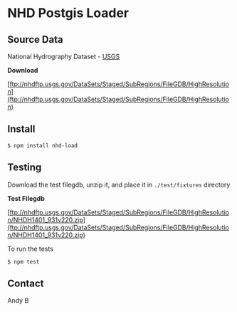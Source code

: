 NHD Postgis Loader
==================

## Source Data

National Hydrography Dataset - [USGS](http://nhd.usgs.gov/)

__Download__

[ftp://nhdftp.usgs.gov/DataSets/Staged/SubRegions/FileGDB/HighResolution](ftp://nhdftp.usgs.gov/DataSets/Staged/SubRegions/FileGDB/HighResolution)

## Install

`$ npm install nhd-load`

## Testing

Download the test filegdb, unzip it, and place it in `./test/fixtures` directory

__Test Filegdb__

[ftp://nhdftp.usgs.gov/DataSets/Staged/SubRegions/FileGDB/HighResolution/NHDH1401_931v220.zip](ftp://nhdftp.usgs.gov/DataSets/Staged/SubRegions/FileGDB/HighResolution/NHDH1401_931v220.zip)

To run the tests

`$ npm test`

## Contact
Andy B
